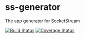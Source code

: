 # ss-generator
The app generator for SocketStream

[![Build Status](https://travis-ci.org/socketstream/ss-generator.svg?branch=master)](https://travis-ci.org/socketstream/ss-generator)
[![Coverage Status](https://coveralls.io/repos/socketstream/ss-generator/badge.svg?branch=master)](https://coveralls.io/r/socketstream/ss-generator?branch=master)